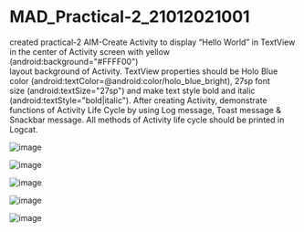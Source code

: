 # MAD_Practical-2_21012021001
created practical-2
AIM-Create Activity to display “Hello World” in TextView in the 
center of Activity screen with yellow (android:background="#FFFF00") 	
layout background of Activity. TextView properties should be Holo Blue 	
color (android:textColor=@android:color/holo_blue_bright), 27sp font 	
size (android:textSize="27sp") and make text style bold and italic 	
(android:textStyle="bold|italic"). After creating Activity, demonstrate 	
functions of Activity Life Cycle by using Log message, Toast message & 	
Snackbar message. All methods of Activity life cycle should be printed in Logcat.


![image](https://github.com/AdesharaBrijesh/MAD_Practical-2_21012021001/assets/98079442/8f3a5860-47b8-4326-b995-f41a2e327fcc)

![image](https://github.com/AdesharaBrijesh/MAD_Practical-2_21012021001/assets/98079442/c0dd9b8d-cfd1-4982-81a3-9dda7bc0db07)


![image](https://github.com/AdesharaBrijesh/MAD_Practical-2_21012021001/assets/98079442/111c15e6-3068-4096-8de8-85f2795f72e3)

![image](https://github.com/AdesharaBrijesh/MAD_Practical-2_21012021001/assets/98079442/8ea582c0-d3b0-4ae7-991d-27c9c2a9859c)

![image](https://github.com/AdesharaBrijesh/MAD_Practical-2_21012021001/assets/98079442/1b13f0f5-78ec-400e-989a-4dfb65b9cfeb)





